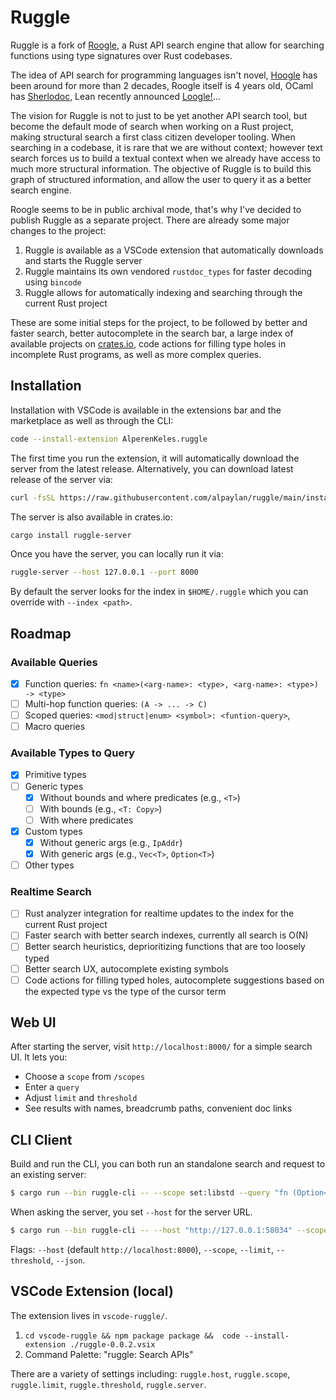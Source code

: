 # Ruggle

Ruggle is a fork of [Roogle](https://github.com/roogle-rs/roogle), a Rust API search engine that allow for searching functions using type signatures over Rust codebases.

The idea of API search for programming languages isn't novel, [Hoogle](https://wiki.haskell.org/index.php?title=Hoogle) has been around for more than 2 decades, Roogle itself is 4 years old,
OCaml has [Sherlodoc](https://github.com/art-w/sherlodoc), Lean recently announced [Loogle!](https://loogle.lean-lang.org)...

The vision for Ruggle is not to just to be yet another API search tool, but become the default mode of search when working on a Rust project, making structural search a first class citizen
developer tooling. When searching in a codebase, it is rare that we are without context; however text search forces us to build a textual context when we already have access to much more structural
information. The objective of Ruggle is to build this graph of structured information, and allow the user to query it as a better search engine.

Roogle seems to be in public archival mode, that's why I've decided to publish Ruggle as a separate project. There are already some major changes to the project:

1. Ruggle is available as a VSCode extension that automatically downloads and starts the Ruggle server
2. Ruggle maintains its own vendored `rustdoc_types` for faster decoding using `bincode`
3. Ruggle allows for automatically indexing and searching through the current Rust project

These are some initial steps for the project, to be followed by better and faster search, better autocomplete in the search bar,
a large index of available projects on [crates.io](https://crates.io), code actions for filling type holes in incomplete Rust programs,
as well as more complex queries.

## Installation

Installation with VSCode is available in the extensions bar and the marketplace as well as through the CLI:

```bash
code --install-extension AlperenKeles.ruggle
```

The first time you run the extension, it will automatically download the server from the latest release.
Alternatively, you can download latest release of the server via:

```bash
curl -fsSL https://raw.githubusercontent.com/alpaylan/ruggle/main/install.sh | bash
```

The server is also available in crates.io:

```bash
cargo install ruggle-server
```

Once you have the server, you can locally run it via:

```bash
ruggle-server --host 127.0.0.1 --port 8000
```

By default the server looks for the index in `$HOME/.ruggle` which you can override with `--index <path>`.

## Roadmap

### Available Queries

- [x] Function queries: `fn <name>(<arg-name>: <type>, <arg-name>: <type>) -> <type>`
- [ ] Multi-hop function queries: `(A -> ... -> C)`
- [ ] Scoped queries: `<mod|struct|enum> <symbol>: <funtion-query>`,
- [ ] Macro queries

### Available Types to Query

- [x] Primitive types
- [ ] Generic types
  - [x] Without bounds and where predicates (e.g., `<T>`)
  - [ ] With bounds (e.g., `<T: Copy>`)
  - [ ] With where predicates
- [x] Custom types
  - [x] Without generic args (e.g., `IpAddr`)
  - [x] With generic args (e.g., `Vec<T>`, `Option<T>`)
- [ ] Other types

### Realtime Search

- [ ] Rust analyzer integration for realtime updates to the index for the current Rust project
- [ ] Faster search with better search indexes, currently all search is O(N)
- [ ] Better search heuristics, deprioritizing functions that are too loosely typed
- [ ] Better search UX, autocomplete existing symbols
- [ ] Code actions for filling typed holes, autocomplete suggestions based on the expected type vs the type of the cursor term

## Web UI

After starting the server, visit `http://localhost:8000/` for a simple search UI. It lets you:

- Choose a `scope` from `/scopes`
- Enter a `query`
- Adjust `limit` and `threshold`
- See results with names, breadcrumb paths, convenient doc links

## CLI Client

Build and run the CLI, you can both run an standalone search and request to an existing server:

```sh
$ cargo run --bin ruggle-cli -- --scope set:libstd --query "fn (Option<Result<T, E>>) -> Result<Option<T>, E>>"
```

When asking the server, you set `--host` for the server URL.

```sh
$ cargo run --bin ruggle-cli -- --host "http://127.0.0.1:58034" --scope crate:tracing:0.1.41 --query "fn (Option<Result<T, E>>) -> Result<Option<T>, E>>"
```

Flags: `--host` (default `http://localhost:8000`), `--scope`, `--limit`, `--threshold`, `--json`.

## VSCode Extension (local)

The extension lives in `vscode-ruggle/`.

1. `cd vscode-ruggle && npm package package &&  code --install-extension ./ruggle-0.0.2.vsix`
2. Command Palette: "ruggle: Search APIs"

There are a variety of settings including: `ruggle.host`, `ruggle.scope`, `ruggle.limit`, `ruggle.threshold`, `ruggle.server`.
